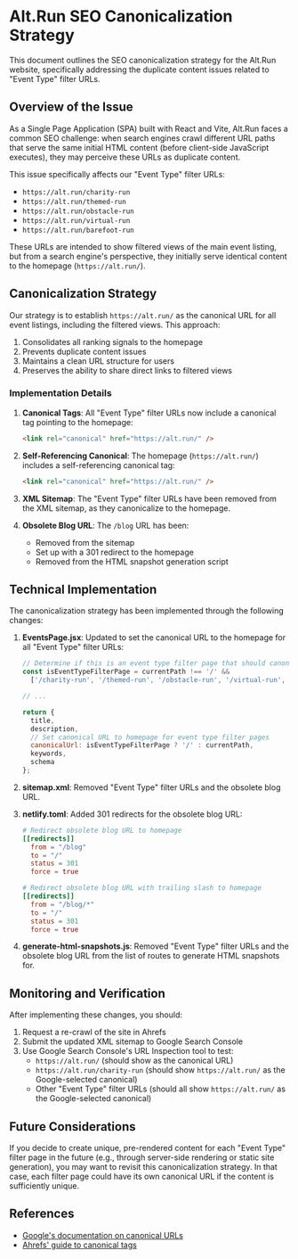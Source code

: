 # Alt.Run SEO Canonicalization Strategy

This document outlines the SEO canonicalization strategy for the Alt.Run website, specifically addressing the duplicate content issues related to "Event Type" filter URLs.

## Overview of the Issue

As a Single Page Application (SPA) built with React and Vite, Alt.Run faces a common SEO challenge: when search engines crawl different URL paths that serve the same initial HTML content (before client-side JavaScript executes), they may perceive these URLs as duplicate content.

This issue specifically affects our "Event Type" filter URLs:
- `https://alt.run/charity-run`
- `https://alt.run/themed-run`
- `https://alt.run/obstacle-run`
- `https://alt.run/virtual-run`
- `https://alt.run/barefoot-run`

These URLs are intended to show filtered views of the main event listing, but from a search engine's perspective, they initially serve identical content to the homepage (`https://alt.run/`).

## Canonicalization Strategy

Our strategy is to establish `https://alt.run/` as the canonical URL for all event listings, including the filtered views. This approach:

1. Consolidates all ranking signals to the homepage
2. Prevents duplicate content issues
3. Maintains a clean URL structure for users
4. Preserves the ability to share direct links to filtered views

### Implementation Details

1. **Canonical Tags**: All "Event Type" filter URLs now include a canonical tag pointing to the homepage:
   ```html
   <link rel="canonical" href="https://alt.run/" />
   ```

2. **Self-Referencing Canonical**: The homepage (`https://alt.run/`) includes a self-referencing canonical tag:
   ```html
   <link rel="canonical" href="https://alt.run/" />
   ```

3. **XML Sitemap**: The "Event Type" filter URLs have been removed from the XML sitemap, as they canonicalize to the homepage.

4. **Obsolete Blog URL**: The `/blog` URL has been:
   - Removed from the sitemap
   - Set up with a 301 redirect to the homepage
   - Removed from the HTML snapshot generation script

## Technical Implementation

The canonicalization strategy has been implemented through the following changes:

1. **EventsPage.jsx**: Updated to set the canonical URL to the homepage for all "Event Type" filter URLs:
   ```javascript
   // Determine if this is an event type filter page that should canonicalize to homepage
   const isEventTypeFilterPage = currentPath !== '/' && 
     ['/charity-run', '/themed-run', '/obstacle-run', '/virtual-run', '/barefoot-run'].includes(currentPath);

   // ...

   return {
     title,
     description,
     // Set canonical URL to homepage for event type filter pages
     canonicalUrl: isEventTypeFilterPage ? '/' : currentPath,
     keywords,
     schema
   };
   ```

2. **sitemap.xml**: Removed "Event Type" filter URLs and the obsolete blog URL.

3. **netlify.toml**: Added 301 redirects for the obsolete blog URL:
   ```toml
   # Redirect obsolete blog URL to homepage
   [[redirects]]
     from = "/blog"
     to = "/"
     status = 301
     force = true

   # Redirect obsolete blog URL with trailing slash to homepage
   [[redirects]]
     from = "/blog/*"
     to = "/"
     status = 301
     force = true
   ```

4. **generate-html-snapshots.js**: Removed "Event Type" filter URLs and the obsolete blog URL from the list of routes to generate HTML snapshots for.

## Monitoring and Verification

After implementing these changes, you should:

1. Request a re-crawl of the site in Ahrefs
2. Submit the updated XML sitemap to Google Search Console
3. Use Google Search Console's URL Inspection tool to test:
   - `https://alt.run/` (should show as the canonical URL)
   - `https://alt.run/charity-run` (should show `https://alt.run/` as the Google-selected canonical)
   - Other "Event Type" filter URLs (should all show `https://alt.run/` as the Google-selected canonical)

## Future Considerations

If you decide to create unique, pre-rendered content for each "Event Type" filter page in the future (e.g., through server-side rendering or static site generation), you may want to revisit this canonicalization strategy. In that case, each filter page could have its own canonical URL if the content is sufficiently unique.

## References

- [Google's documentation on canonical URLs](https://developers.google.com/search/docs/advanced/crawling/consolidate-duplicate-urls)
- [Ahrefs' guide to canonical tags](https://ahrefs.com/blog/canonical-tags/)

